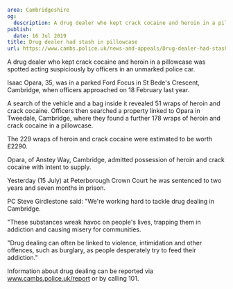 ```yaml
area: Cambridgeshire
og:
  description: A drug dealer who kept crack cocaine and heroin in a pillowcase was spotted acting suspiciously by officers in an unmarked police car.
publish:
  date: 16 Jul 2019
title: Drug dealer had stash in pillowcase
url: https://www.cambs.police.uk/news-and-appeals/Drug-dealer-had-stash-in-pillowcase-16072019
```

A drug dealer who kept crack cocaine and heroin in a pillowcase was spotted acting suspiciously by officers in an unmarked police car.

Isaac Opara, 35, was in a parked Ford Focus in St Bede's Crescent, Cambridge, when officers approached on 18 February last year.

A search of the vehicle and a bag inside it revealed 51 wraps of heroin and crack cocaine. Officers then searched a property linked to Opara in Tweedale, Cambridge, where they found a further 178 wraps of heroin and crack cocaine in a pillowcase.

The 229 wraps of heroin and crack cocaine were estimated to be worth £2290.

Opara, of Anstey Way, Cambridge, admitted possession of heroin and crack cocaine with intent to supply.

Yesterday (15 July) at Peterborough Crown Court he was sentenced to two years and seven months in prison.

PC Steve Girdlestone said: "We're working hard to tackle drug dealing in Cambridge.

"These substances wreak havoc on people's lives, trapping them in addiction and causing misery for communities.

"Drug dealing can often be linked to violence, intimidation and other offences, such as burglary, as people desperately try to feed their addiction."

Information about drug dealing can be reported via www.cambs.police.uk/report or by calling 101.
